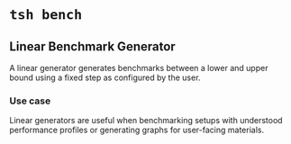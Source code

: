 # `tsh bench`

## Linear Benchmark Generator
A linear generator generates benchmarks between a lower and upper bound using a fixed step as configured by the user. 

### Use case
Linear generators are useful when benchmarking setups with understood performance profiles or generating graphs for user-facing materials.